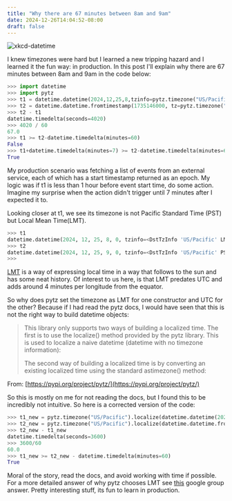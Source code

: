 ```yaml
---
title: "Why there are 67 minutes between 8am and 9am"
date: 2024-12-26T14:04:52-08:00
draft: false
---
```


![xkcd-datetime](https://imgs.xkcd.com/comics/datetime.png)

I knew timezones were hard but I learned a new tripping hazard and I learned it
the fun way: in production. In this post I'll explain why there are 67 minutes
between 8am and 9am in the code below:


```python
>>> import datetime
>>> import pytz
>>> t1 = datetime.datetime(2024,12,25,8,tzinfo=pytz.timezone("US/Pacific"))
>>> t2 = datetime.datetime.fromtimestamp(1735146000, tz=pytz.timezone("US/Pacific"))
>>> t2 - t1
datetime.timedelta(seconds=4020)
>>> 4020 / 60
67.0
>>> t1 >= t2-datetime.timedelta(minutes=60)
False
>>> t1+datetime.timedelta(minutes=7) >= t2-datetime.timedelta(minutes=60)
True
```

My production scenario was fetching a list of events from an external service,
each of which has a start timestamp returned as an epoch. My logic was if t1
is less than 1 hour before event start time, do some action. Imagine my
surprise when the action didn't trigger until 7 minutes after I expected it to.

Looking closer at t1, we see its timezone is not Pacific Standard Time (PST) but Local Mean Time(LMT).


```python
>>> t1
datetime.datetime(2024, 12, 25, 8, 0, tzinfo=<DstTzInfo 'US/Pacific' LMT-1 day, 16:07:00 STD>)
>>> t2
datetime.datetime(2024, 12, 25, 9, 0, tzinfo=<DstTzInfo 'US/Pacific' PST-1 day, 16:00:00 STD>)
>>> 
```

[LMT](https://en.wikipedia.org/wiki/Local_mean_time) is a way of expressing
local time in a way that follows to the sun and has some neat history. Of
interest to us here, is that LMT predates UTC and adds around 4 minutes per
longitude from the equator.

So why does pytz set the timezone as LMT for one constructor and UTC for the
other? Because if I had read the pytz docs, I would have seen that this is not
the right way to build datetime objects:

> This library only supports two ways of building a localized time. The first is to use the localize() method provided by the pytz library. This is used to localize a naive datetime (datetime with no timezone information):
> 
> The second way of building a localized time is by converting an existing localized time using the standard astimezone() method:

From: [https://pypi.org/project/pytz/](https://pypi.org/project/pytz/)


So this is mostly on me for not reading the docs, but I found this to be
incredibly not intuitive. So here is a corrected version of the code:

```python
>>> t1_new = pytz.timezone("US/Pacific").localize(datetime.datetime(2024,12,25,8))
>>> t2_new = pytz.timezone("US/Pacific").localize(datetime.datetime.fromtimestamp(1735146000))
>>> t2_new - t1_new
datetime.timedelta(seconds=3600)
>>> 3600/60
60.0
>>> t1_new >= t2_new - datetime.timedelta(minutes=60)
True
```

Moral of the story, read the docs, and avoid working with time if possible. For
a more detailed answer of why pytz chooses LMT see
[this](https://groups.google.com/g/django-users/c/rXalwEztfr0/m/QAd5bIJubwAJ)
google group answer. Pretty interesting stuff, its fun to learn in production.
